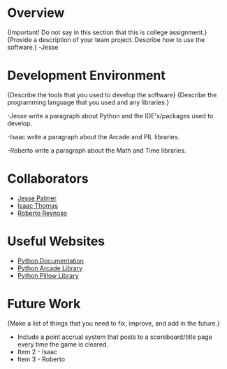 # Overview
{Important!  Do not say in this section that this is college assignment.}
{Provide a description of your team project.  Describe how to use the software.}
-Jesse

# Development Environment
{Describe the tools that you used to develop the software}
{Describe the programming language that you used and any libraries.}

-Jesse write a paragraph about Python and the IDE's/packages used to develop.

-Isaac write a paragraph about the Arcade and PIL libraries.

-Roberto write a paragraph about the Math and Time libraries.

# Collaborators
* [Jesse Palmer](https://github.com/jmp1025)
* [Isaac Thomas](https://github.com/Itthomas)
* [Roberto Reynoso](https://github.com/RvRproduct)

# Useful Websites
* [Python Documentation](https://docs.python.org/3/)
* [Python Arcade Library](https://arcade.academy/)
* [Python Pillow Library](https://pillow.readthedocs.io/en/stable/)

# Future Work
{Make a list of things that you need to fix, improve, and add in the future.}
* Include a point accrual system that posts to a scoreboard/title page every time the game is cleared.
* Item 2 - Isaac
* Item 3 - Roberto
